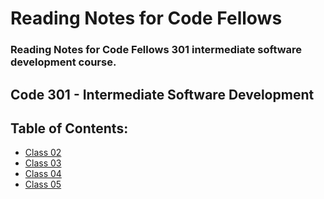 # Reading Notes for Code Fellows

### Reading Notes for Code Fellows 301 intermediate software development course.

## Code 301 - Intermediate Software Development

Table of Contents:
---
- [Class 02](https://kellen-linse.github.io/reading-notes/class-02.md)
- [Class 03](https://kellen-linse.github.io/reading-notes/class-03.md)
- [Class 04](https://kellen-linse.github.io/reading-notes/class-04.md)
- [Class 05](https://kellen-linse.github.io/reading-notes/class-05.md)